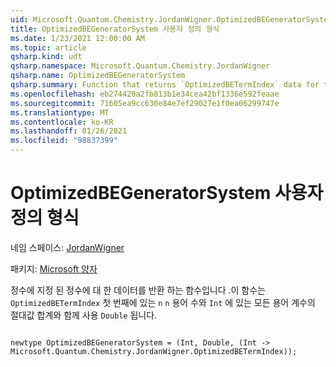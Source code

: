 ```yaml
---
uid: Microsoft.Quantum.Chemistry.JordanWigner.OptimizedBEGeneratorSystem
title: OptimizedBEGeneratorSystem 사용자 정의 형식
ms.date: 1/23/2021 12:00:00 AM
ms.topic: article
qsharp.kind: udt
qsharp.namespace: Microsoft.Quantum.Chemistry.JordanWigner
qsharp.name: OptimizedBEGeneratorSystem
qsharp.summary: Function that returns `OptimizedBETermIndex` data for term `n` given an integer `n`, together with the number of terms in the first `Int` and the sum of absolute-values of all term coefficients in the `Double`.
ms.openlocfilehash: eb274420a2fb813b1e34cea42bf1336e592feaae
ms.sourcegitcommit: 71605ea9cc630e84e7ef29027e1f0ea06299747e
ms.translationtype: MT
ms.contentlocale: ko-KR
ms.lasthandoff: 01/26/2021
ms.locfileid: "98837399"
---
```

# <a name="optimizedbegeneratorsystem-user-defined-type"></a>OptimizedBEGeneratorSystem 사용자 정의 형식

네임 스페이스: [JordanWigner](xref:Microsoft.Quantum.Chemistry.JordanWigner)

패키지: [Microsoft 양자](https://nuget.org/packages/Microsoft.Quantum.Chemistry)


정수에 지정 된 정수에 대 한 데이터를 반환 하는 함수입니다 .이 함수는 `OptimizedBETermIndex` 첫 번째에 있는 `n` `n` 용어 수와 `Int` 에 있는 모든 용어 계수의 절대값 합계와 함께 사용 `Double` 됩니다.

```qsharp

newtype OptimizedBEGeneratorSystem = (Int, Double, (Int -> Microsoft.Quantum.Chemistry.JordanWigner.OptimizedBETermIndex));
```

